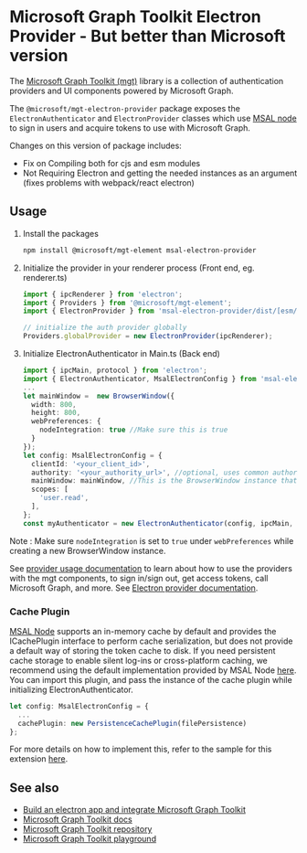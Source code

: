 # Microsoft Graph Toolkit Electron Provider - But better than Microsoft version
The [Microsoft Graph Toolkit (mgt)](https://aka.ms/mgt) library is a collection of authentication providers and UI components powered by Microsoft Graph. 

The `@microsoft/mgt-electron-provider` package exposes the `ElectronAuthenticator` and `ElectronProvider` classes which use [MSAL node](https://www.npmjs.com/package/@azure/msal-node) to sign in users and acquire tokens to use with Microsoft Graph.

Changes on this version of package includes:
- Fix on Compiling both for cjs and esm modules
- Not Requiring Electron and getting the needed instances as an argument (fixes problems with webpack/react electron)


## Usage

1. Install the packages

    ```bash
    npm install @microsoft/mgt-element msal-electron-provider
    ```

2. Initialize the provider in your renderer process (Front end, eg. renderer.ts)

    ```ts
    import { ipcRenderer } from 'electron';
    import { Providers } from '@microsoft/mgt-element';
    import { ElectronProvider } from 'msal-electron-provider/dist/[esm/cjs]/Provider';

    // initialize the auth provider globally
    Providers.globalProvider = new ElectronProvider(ipcRenderer);
    ```

3. Initialize ElectronAuthenticator in Main.ts (Back end)

    ```ts
    import { ipcMain, protocol } from 'electron';
    import { ElectronAuthenticator, MsalElectronConfig } from 'msal-electron-provider/dist/[esm/cjs]/Authenticator'; 
    ...
    let mainWindow =  new BrowserWindow({
      width: 800,
      height: 800,
      webPreferences: {
        nodeIntegration: true //Make sure this is true
      }
    });
    let config: MsalElectronConfig = {
      clientId: '<your_client_id>',
      authority: '<your_authority_url>', //optional, uses common authority by default
      mainWindow: mainWindow, //This is the BrowserWindow instance that requires authentication
      scopes: [
        'user.read', 
      ],
    };
    const myAuthenticator = new ElectronAuthenticator(config, ipcMain, protocol);
    ```
Note : Make sure `nodeIntegration` is set to `true` under `webPreferences` while creating a new BrowserWindow instance. 

See [provider usage documentation](https://learn.microsoft.com/graph/toolkit/providers) to learn about how to use the providers with the mgt components, to sign in/sign out, get access tokens, call Microsoft Graph, and more. See [Electron provider documentation](https://learn.microsoft.com/graph/toolkit/providers/electron).

### Cache Plugin

[MSAL Node](https://github.com/AzureAD/microsoft-authentication-library-for-js/tree/dev/lib/msal-node) supports an in-memory cache by default and provides the ICachePlugin interface to perform cache serialization, but does not provide a default way of storing the token cache to disk. If you need persistent cache storage to enable silent log-ins or cross-platform caching, we recommend using the default implementation provided by MSAL Node [here](https://github.com/AzureAD/microsoft-authentication-library-for-js/tree/dev/extensions/msal-node-extensions). You can import this plugin, and pass the instance of the cache plugin while initializing ElectronAuthenticator.

```ts
let config: MsalElectronConfig = {
  ...
  cachePlugin: new PersistenceCachePlugin(filePersistence)
};
```
    
For more details on how to implement this, refer to the sample for this extension [here](https://github.com/AzureAD/microsoft-authentication-library-for-js/tree/dev/extensions/samples/msal-node-extensions).  
    


## See also
* [Build an electron app and integrate Microsoft Graph Toolkit](https://learn.microsoft.com/graph/toolkit/get-started/build-an-electron-app)
* [Microsoft Graph Toolkit docs](https://aka.ms/mgt-docs)
* [Microsoft Graph Toolkit repository](https://aka.ms/mgt)
* [Microsoft Graph Toolkit playground](https://mgt.dev)
  
